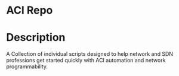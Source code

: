 ACI Repo
====================

# Description

A Collection of individual scripts designed to help network and SDN professions get started quickly with ACI automation and network programmability.